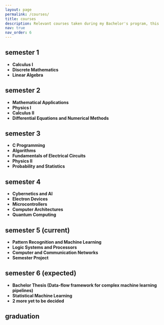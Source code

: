 ```yaml
---
layout: page
permalink: /courses/
title: courses
description: Relevant courses taken during my Bachelor's program, this page is updated every semester
nav: true
nav_order: 6
---
```

## semester 1

- **Calculus I**
- **Discrete Mathematics**
- **Linear Algebra**

## semester 2

- **Mathematical Applications**
- **Physics I**
- **Calculus II**
- **Differential Equations and Numerical Methods**

## semester 3

- **C Programming**
- **Algorithms**
- **Fundamentals of Electrical Circuits**
- **Physics II**
- **Probability and Statistics**

## semester 4

- **Cybernetics and AI**
- **Electron Devices**
- **Microcontrollers**
- **Computer Architectures**
- **Quantum Computing**

## semester 5 (current)

- **Pattern Recognition and Machine Learning**
- **Logic Systems and Processors**
- **Computer and Communication Networks**
- **Semester Project**

## semester 6 (expected)

- **Bachelor Thesis (Data-flow framework for complex machine learning pipelines)**
- **Statistical Machine Learning**
- **2 more yet to be decided**

## graduation

